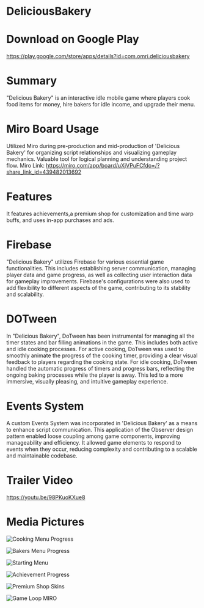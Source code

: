 # DeliciousBakery

# Download on Google Play
https://play.google.com/store/apps/details?id=com.omri.deliciousbakery

# Summary
"Delicious Bakery" is an interactive idle mobile game where players cook food items for money,
hire bakers for idle income, and upgrade their menu.

# Miro Board Usage
Utilized Miro during pre-production and mid-production of 'Delicious Bakery' for organizing script relationships and visualizing gameplay mechanics.
Valuable tool for logical planning and understanding project flow.
Miro Link: https://miro.com/app/board/uXjVPuFCfdo=/?share_link_id=439482013692

# Features
It features achievements,a premium shop for customization and time warp buffs, and uses in-app purchases and ads.

# Firebase
"Delicious Bakery" utilizes Firebase for various essential game functionalities.
This includes establishing server communication, managing player data and game progress, as well as collecting user interaction data for gameplay improvements.
Firebase's configurations were also used to add flexibility to different aspects of the game, contributing to its stability and scalability.

# DOTween
In "Delicious Bakery", DoTween has been instrumental for managing all the timer states and bar filling animations in the game.
This includes both active and idle cooking processes.
For active cooking, DoTween was used to smoothly animate the progress of the cooking timer, providing a clear visual feedback to players regarding the cooking state.
For idle cooking, DoTween handled the automatic progress of timers and progress bars, reflecting the ongoing baking processes while the player is away.
This led to a more immersive, visually pleasing, and intuitive gameplay experience.

# Events System
A custom Events System was incorporated in 'Delicious Bakery' as a means to enhance script communication.
This application of the Observer design pattern enabled loose coupling among game components, improving manageability and efficiency.
It allowed game elements to respond to events when they occur, reducing complexity and contributing to a scalable and maintainable codebase.

# Trailer Video
https://youtu.be/98PKuoKXue8

# Media Pictures
![Cooking Menu Progress](./assets/ProjectImages/CookingMenuProgress.png)

![Bakers Menu Progress](./assets/ProjectImages/BakersMenuProgress.png)

![Starting Menu](./assets/ProjectImages/StartingMenu.png)

![Achievement Progress](./assets/ProjectImages/AchievementProgress.png)

![Premium Shop Skins](./assets/ProjectImages/PremiumShopSkins.png)

![Game Loop MIRO](./assets/ProjectImages/GameLoopMIRO.png)
